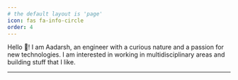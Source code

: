 ```yaml
---
# the default layout is 'page'
icon: fas fa-info-circle
order: 4
---
```


Hello 👋! I am Aadarsh, an engineer with a curious nature and a passion for new technologies. I am interested in working in multidisciplinary areas and building stuff that I like.

---